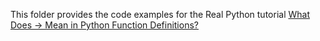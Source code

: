This folder provides the code examples for the Real Python tutorial [What Does -> Mean in Python Function Definitions?](https://realpython.com/what-does-mean-in-python-function-definitions/) 
